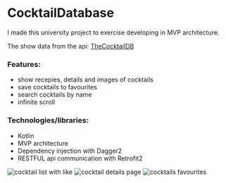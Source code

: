 # CocktailDatabase
I made this university project to exercise developing in MVP architecture.

The show data from the api: [TheCocktailDB](https://www.thecocktaildb.com/)

### Features:
 * show recepies, details and images of cocktails
 * save cocktails to favourites
 * search cocktails by name
 * infinite scroll
 
### Technologies/libraries:
 * Kotlin
 * MVP architecture
 * Dependency injection with Dagger2
 * RESTFUL api communication with Retrofit2

![cocktail list with like](https://user-images.githubusercontent.com/37157607/129352065-06928a03-3997-4817-974c-ab8d0c19bc60.gif)
![cocktail details page](https://user-images.githubusercontent.com/37157607/129347007-0f4b14da-aa0a-4c41-879e-5d8a8cefdea8.gif)
![cocktails favourites](https://user-images.githubusercontent.com/37157607/129340336-1803c7c0-3f7f-480c-8bce-b38953b25b98.gif)



